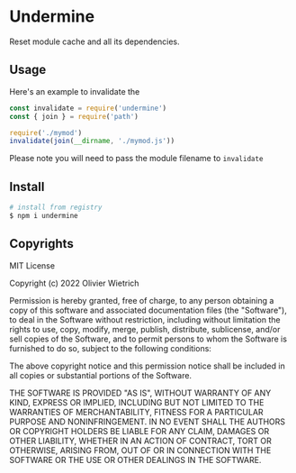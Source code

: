 # Undermine

Reset module cache and all its dependencies.

## Usage 

Here's an example to invalidate the 

```js
const invalidate = require('undermine')
const { join } = require('path')

require('./mymod')
invalidate(join(__dirname, './mymod.js'))
```

Please note you will need to pass the module filename to `invalidate`

## Install 

```sh
# install from registry
$ npm i undermine
```

## Copyrights

MIT License

Copyright (c) 2022 Olivier Wietrich

Permission is hereby granted, free of charge, to any person obtaining a copy
of this software and associated documentation files (the "Software"), to deal
in the Software without restriction, including without limitation the rights
to use, copy, modify, merge, publish, distribute, sublicense, and/or sell
copies of the Software, and to permit persons to whom the Software is
furnished to do so, subject to the following conditions:

The above copyright notice and this permission notice shall be included in all
copies or substantial portions of the Software.

THE SOFTWARE IS PROVIDED "AS IS", WITHOUT WARRANTY OF ANY KIND, EXPRESS OR
IMPLIED, INCLUDING BUT NOT LIMITED TO THE WARRANTIES OF MERCHANTABILITY,
FITNESS FOR A PARTICULAR PURPOSE AND NONINFRINGEMENT. IN NO EVENT SHALL THE
AUTHORS OR COPYRIGHT HOLDERS BE LIABLE FOR ANY CLAIM, DAMAGES OR OTHER
LIABILITY, WHETHER IN AN ACTION OF CONTRACT, TORT OR OTHERWISE, ARISING FROM,
OUT OF OR IN CONNECTION WITH THE SOFTWARE OR THE USE OR OTHER DEALINGS IN THE
SOFTWARE.

